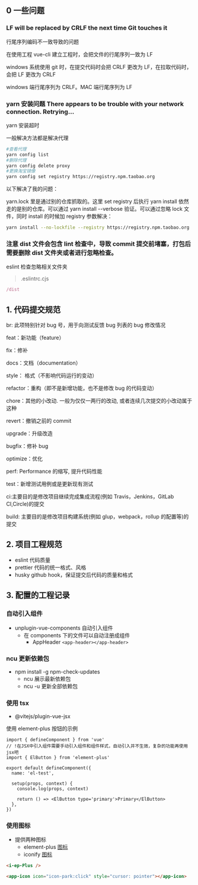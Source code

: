 ## 0 一些问题

### LF will be replaced by CRLF the next time Git touches it

行尾序列编码不一致导致的问题

在使用工程 vue-cli 建立工程时，会把文件的行尾序列一致为 LF

windows 系统使用 git 时，在提交代码时会把 CRLF 更改为 LF，在拉取代码时，会把 LF 更改为 CRLF

windows 端行尾序列为 CRLF。MAC 端行尾序列为 LF

### yarn 安装问题 There appears to be trouble with your network connection. Retrying…

yarn 安装超时

一般解决方法都是解决代理

```bash
#查看代理
yarn config list
#删除代理
yarn config delete proxy
#更换淘宝镜像
yarn config set registry https://registry.npm.taobao.org
```

以下解决了我的问题：

yarn.lock 里是通过别的仓库抓取的。这里 set registry 后执行 yarn install 依然走的是别的仓库。可以通过 yarn install --verbose 验证。可以通过忽略 lock 文件，同时 install 的时候加 registry 参数解决：

```bash
yarn install --no-lockfile --registry https://registry.npm.taobao.org
```

### 注意 dist 文件会包含 lint 检查中，导致 commit 提交前堵塞，打包后需要删除 dist 文件夹或者进行忽略检查。

eslint 检查忽略相关文件夹

> .eslintrc.cjs

```cjs
/dist
```

## 1. 代码提交规范

br: 此项特别针对 bug 号，用于向测试反馈 bug 列表的 bug 修改情况

feat：新功能（feature）

fix：修补

docs：文档（documentation）

style： 格式（不影响代码运行的变动）

refactor：重构（即不是新增功能，也不是修改 bug 的代码变动）

chore：其他的小改动. 一般为仅仅一两行的改动, 或者连续几次提交的小改动属于这种

revert：撤销之前的 commit

upgrade：升级改造

bugfix：修补 bug

optimize：优化

perf: Performance 的缩写, 提升代码性能

test：新增测试用例或是更新现有测试

ci:主要目的是修改项目继续完成集成流程(例如 Travis，Jenkins，GitLab CI,Circle)的提交

build: 主要目的是修改项目构建系统(例如 glup，webpack，rollup 的配置等)的提交

## 2. 项目工程规范

- eslint 代码质量
- prettier 代码的统一格式、风格
- husky github hook，保证提交后代码的质量和格式

## 3. 配置的工程记录

### 自动引入组件

<!-- TODO: 应当自动生成组件文档 -->

- unplugin-vue-components 自动引入组件
  - 在 components 下的文件可以自动注册成组件
    - AppHeader `<app-header></app-header>`

### ncu 更新依赖包

- npm install -g npm-check-updates
  - ncu 展示最新依赖包
  - ncu -u 更新全部依赖包

### 使用 tsx

- @vitejs/plugin-vue-jsx

使用 element-plus 按钮的示例

```tsx
import { defineComponent } from 'vue'
// !在JSX中引入组件需要手动引入组件和组件样式，自动引入并不生效，复杂的功能再使用jsx吧
import { ElButton } from 'element-plus'

export default defineComponent({
  name: 'el-test',

  setup(props, context) {
    console.log(props, context)

    return () => <ElButton type='primary'>Primary</ElButton>
  },
})
```

### 使用图标

- 提供两种图标
  - element-plus [图标](https://element-plus.org/zh-CN/component/icon.html#%E5%9B%BE%E6%A0%87%E9%9B%86%E5%90%88)
  - iconify [图标](https://icon-sets.iconify.design/openmoji/anxious-face-with-sweat/)

```html
<i-ep-Plus />
```

```html
<app-icon icon="icon-park:click" style="cursor: pointer"></app-icon>
```
